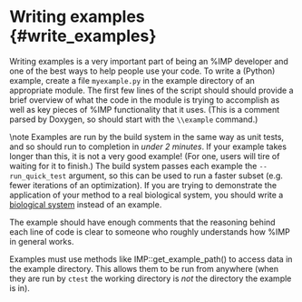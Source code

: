 Writing examples {#write_examples}
================

Writing examples is a very important part of being an %IMP developer and
one of the best ways to help people use your code. To write a (Python)
example, create a file `myexample.py` in the example directory of an
appropriate module. The first few lines of the script should
should provide a brief overview of what the code in the module is
trying to accomplish as well as key pieces of %IMP functionality that
it uses. (This is a comment parsed by Doxygen, so should start with
the `\\example` command.)

\note Examples are run by the build system in the same way as unit tests, and so
should run to completion in *under 2 minutes*. If your example takes longer
than this, it is not a very good example! (For one, users will tire of waiting
for it to finish.) The build system passes each example the `--run_quick_test`
argument, so this can be used to run a faster subset (e.g. fewer iterations
of an optimization). If you are trying to demonstrate the application of your
method to a real biological system, you should write a
[biological system](http://integrativemodeling.org/systems/) instead of an
example.

The example should have enough comments that the reasoning behind each line of code is clear to someone who roughly understands how %IMP in general works.

Examples must use methods like IMP::get_example_path() to access
data in the example directory. This allows them to be run from
anywhere (when they are run by `ctest` the working directory is *not* the
directory the example is in).
